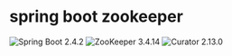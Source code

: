 # spring boot zookeeper

![Spring Boot 2.4.2](https://img.shields.io/badge/Spring%20Boot-2.4.2-brightgreen)
![ZooKeeper 3.4.14](https://img.shields.io/badge/ZooKeeper-3.4.14-orange)
![Curator 2.13.0](https://img.shields.io/badge/Curator-2.13.0-f669b4)